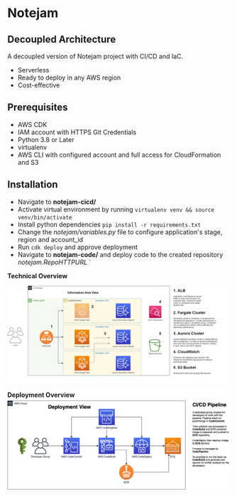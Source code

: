 # Notejam
## Decoupled Architecture

A decoupled version of Notejam project with CI/CD and IaC.

- Serverless
- Ready to deploy in any AWS region
- Cost-effective

## Prerequisites

- AWS CDK
- IAM account with HTTPS Git Credentials
- Python 3.8 or Later
- virtualenv
- AWS CLI with configured account and full access for CloudFormation and S3

## Installation

- Navigate to **notejam-cicd/**
- Activate virtual environment by running `virtualenv venv && source venv/bin/activate`
- Install python dependencies `pip install -r requirements.txt`
- Change the *notejam/variables.py* file to configure application's stage, region and account_id
- Run `cdk deploy` and approve deployment
- Navigate to **notejam-code/** and deploy code to the created repository *notejam.RepoHTTPURL* `



**Technical Overview**

![TechnicalView](https://github.com/idomoroschenov/notejam/blob/7e562e00d38668a8ff18ba6217419778f6212c36/notejam-diagrams/TechnicalView.png)


**Deployment Overview**
![DeploymenView](https://github.com/idomoroschenov/notejam/blob/23557179cb1d5486c935b7f10a4ed6b23fd20115/notejam-diagrams/DeploymentView.png)
